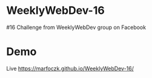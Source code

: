 # WeeklyWebDev-16
#16 Challenge from WeeklyWebDev group on Facebook

# Demo
Live https://marfoczk.github.io/WeeklyWebDev-16/
